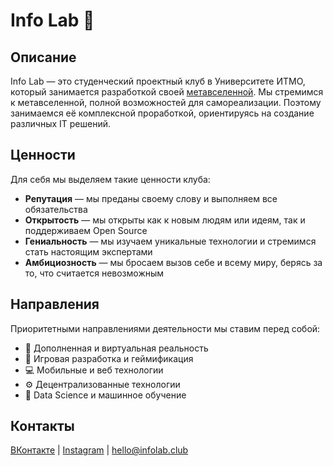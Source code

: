 # Info Lab 🦝

## Описание
Info Lab — это студенческий проектный клуб в Университете ИТМО, который занимается разработкой своей [метавселенной](https://en.wikipedia.org/wiki/Metaverse). Мы стремимся к метавселенной, полной возможностей для самореализации. Поэтому занимаемся её комплексной проработкой, ориентируясь на создание различных IT решений.

## Ценности
Для себя мы выделяем такие ценности клуба:
* **Репутация** — мы преданы своему слову и выполняем все обязательства
* **Открытость** — мы открыты как к новым людям или идеям, так и поддерживаем Open Source
* **Гениальность** — мы изучаем уникальные технологии и стремимся стать настоящим экспертами
* **Амбициозность** — мы бросаем вызов себе и всему миру, берясь за то, что считается невозможным

## Направления
Приоритетными направлениями деятельности мы ставим перед собой:
* 🔮 Дополненная и виртуальная реальность
* 👾 Игровая разработка и геймификация
* 💻 Мобильные и веб технологии
* ⚙️ Децентрализованные технологии
* 🤖 Data Science и машинное обучение

## Контакты
[ВКонтакте](https://vk.com/infolab_club) | [Instagram](https://www.instagram.com/infolab.club/) | hello@infolab.club
